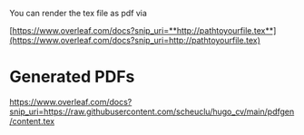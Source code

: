 You can render the tex file as pdf via

[https://www.overleaf.com/docs?snip_uri=**http://pathtoyourfile.tex**](https://www.overleaf.com/docs?snip_uri=http://pathtoyourfile.tex)

# Generated PDFs
https://www.overleaf.com/docs?snip_uri=https://raw.githubusercontent.com/scheuclu/hugo_cv/main/pdfgen/content.tex
